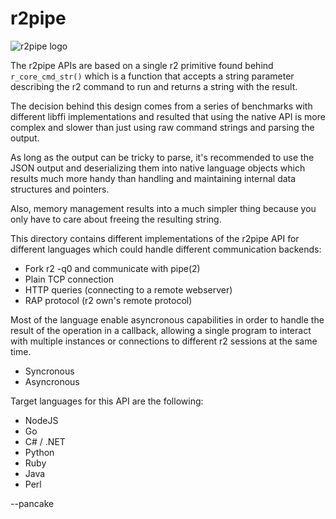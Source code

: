 r2pipe
======

![r2pipe logo](http://lolcathost.org/b/r2pipe.png)

The r2pipe APIs are based on a single r2 primitive found behind `r_core_cmd_str()`
which is a function that accepts a string parameter describing the r2 command to
run and returns a string with the result.

The decision behind this design comes from a series of benchmarks with different
libffi implementations and resulted that using the native API is more complex and
slower than just using raw command strings and parsing the output.

As long as the output can be tricky to parse, it's recommended to use the JSON
output and deserializing them into native language objects which results much more
handy than handling and maintaining internal data structures and pointers.

Also, memory management results into a much simpler thing because you only have
to care about freeing the resulting string.

This directory contains different implementations of the r2pipe API for different
languages which could handle different communication backends:

  * Fork r2 -q0 and communicate with pipe(2)
  * Plain TCP connection
  * HTTP queries (connecting to a remote webserver)
  * RAP protocol (r2 own's remote protocol)

Most of the language enable asyncronous capabilities in order to handle the result
of the operation in a callback, allowing a single program to interact with multiple
instances or connections to different r2 sessions at the same time.

  * Syncronous
  * Asyncronous

Target languages for this API are the following:

  * NodeJS
  * Go
  * C# / .NET
  * Python
  * Ruby
  * Java
  * Perl


--pancake
